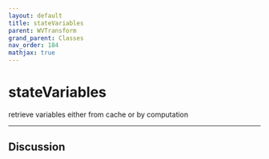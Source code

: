 ```yaml
---
layout: default
title: stateVariables
parent: WVTransform
grand_parent: Classes
nav_order: 184
mathjax: true
---
```


#  stateVariables

retrieve variables either from cache or by computation


---

## Discussion

  
